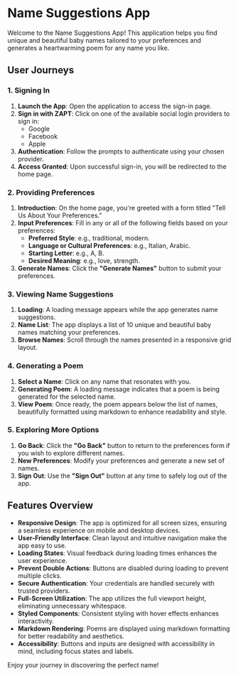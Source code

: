 # Name Suggestions App

Welcome to the Name Suggestions App! This application helps you find unique and beautiful baby names tailored to your preferences and generates a heartwarming poem for any name you like.

## User Journeys

### 1. Signing In

1. **Launch the App**: Open the application to access the sign-in page.
2. **Sign in with ZAPT**: Click on one of the available social login providers to sign in:
   - Google
   - Facebook
   - Apple
3. **Authentication**: Follow the prompts to authenticate using your chosen provider.
4. **Access Granted**: Upon successful sign-in, you will be redirected to the home page.

### 2. Providing Preferences

1. **Introduction**: On the home page, you're greeted with a form titled "Tell Us About Your Preferences."
2. **Input Preferences**: Fill in any or all of the following fields based on your preferences:
   - **Preferred Style**: e.g., traditional, modern.
   - **Language or Cultural Preferences**: e.g., Italian, Arabic.
   - **Starting Letter**: e.g., A, B.
   - **Desired Meaning**: e.g., love, strength.
3. **Generate Names**: Click the **"Generate Names"** button to submit your preferences.

### 3. Viewing Name Suggestions

1. **Loading**: A loading message appears while the app generates name suggestions.
2. **Name List**: The app displays a list of 10 unique and beautiful baby names matching your preferences.
3. **Browse Names**: Scroll through the names presented in a responsive grid layout.

### 4. Generating a Poem

1. **Select a Name**: Click on any name that resonates with you.
2. **Generating Poem**: A loading message indicates that a poem is being generated for the selected name.
3. **View Poem**: Once ready, the poem appears below the list of names, beautifully formatted using markdown to enhance readability and style.

### 5. Exploring More Options

1. **Go Back**: Click the **"Go Back"** button to return to the preferences form if you wish to explore different names.
2. **New Preferences**: Modify your preferences and generate a new set of names.
3. **Sign Out**: Use the **"Sign Out"** button at any time to safely log out of the app.

## Features Overview

- **Responsive Design**: The app is optimized for all screen sizes, ensuring a seamless experience on mobile and desktop devices.
- **User-Friendly Interface**: Clean layout and intuitive navigation make the app easy to use.
- **Loading States**: Visual feedback during loading times enhances the user experience.
- **Prevent Double Actions**: Buttons are disabled during loading to prevent multiple clicks.
- **Secure Authentication**: Your credentials are handled securely with trusted providers.
- **Full-Screen Utilization**: The app utilizes the full viewport height, eliminating unnecessary whitespace.
- **Styled Components**: Consistent styling with hover effects enhances interactivity.
- **Markdown Rendering**: Poems are displayed using markdown formatting for better readability and aesthetics.
- **Accessibility**: Buttons and inputs are designed with accessibility in mind, including focus states and labels.

Enjoy your journey in discovering the perfect name!